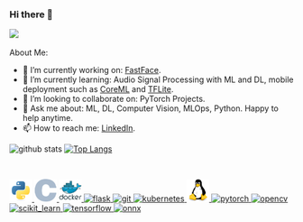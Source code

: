 ### Hi there 👋

![](https://komarev.com/ghpvc/?username=borhanMorphy&color=green)

About Me:

- 🔭 I’m currently working on: [FastFace](https://github.com/borhanMorphy/light-face-detection).
- 🌱 I’m currently learning: Audio Signal Processing with ML and DL, mobile deployment such as [CoreML](https://developer.apple.com/documentation/coreml) and [TFLite](https://www.tensorflow.org/lite).
- 👯 I’m looking to collaborate on: PyTorch Projects.
- 💬 Ask me about: ML, DL, Computer Vision, MLOps, Python. Happy to help anytime.
- 📫 How to reach me: [LinkedIn](https://www.linkedin.com/in/%C3%B6mer-borhan-0a318015b/).

![github stats](https://github-readme-stats.vercel.app/api?username=borhanMorphy&show_icons=true&count_private=true&layout=compact&show_icons=true&icon_color=805AD5&text_color=718096&bg_color=ffffff00)
[![Top Langs](https://github-readme-stats.vercel.app/api/top-langs/?username=borhanMorphy&hide=Jupyter%20Notebook&layout=compact&show_icons=true&icon_color=805AD5&text_color=718096&bg_color=ffffff00&count_private=false)](https://github.com/anuraghazra/github-readme-stats)

<br>
<p align="left">
  <a href="https://www.python.org" target="_blank">
    <img
      src="https://raw.githubusercontent.com/devicons/devicon/master/icons/python/python-original.svg"
      alt="python"
      width="40"
      height="40"
    />
  </a>
  <a href="https://www.cprogramming.com/" target="_blank">
    <img
      src="https://raw.githubusercontent.com/devicons/devicon/master/icons/c/c-original.svg"
      alt="c"
      width="40"
      height="40"
    />
  </a>
  <a href="https://www.docker.com/" target="_blank">
    <img
      src="https://raw.githubusercontent.com/devicons/devicon/master/icons/docker/docker-original-wordmark.svg"
      alt="docker"
      width="40"
      height="40"
    />
  </a>
  <a href="https://flask.palletsprojects.com/" target="_blank">
    <img
      src="https://www.vectorlogo.zone/logos/pocoo_flask/pocoo_flask-icon.svg"
      alt="flask"
      width="40"
      height="40"
    />
  </a>
  <a href="https://git-scm.com/" target="_blank">
    <img
      src="https://www.vectorlogo.zone/logos/git-scm/git-scm-icon.svg"
      alt="git"
      width="40"
      height="40"
    />
  </a>
  <a href="https://kubernetes.io" target="_blank">
    <img
      src="https://www.vectorlogo.zone/logos/kubernetes/kubernetes-icon.svg"
      alt="kubernetes"
      width="40"
      height="40"
    />
  </a>
  <a href="https://www.linux.org/" target="_blank">
    <img
      src="https://raw.githubusercontent.com/devicons/devicon/master/icons/linux/linux-original.svg"
      alt="linux"
      width="40"
      height="40"
    />
  </a>
  <a href="https://pytorch.org/" target="_blank">
    <img
      src="https://www.vectorlogo.zone/logos/pytorch/pytorch-icon.svg"
      alt="pytorch"
      width="40"
      height="40"
    />
  </a>
  <a href="https://opencv.org/" target="_blank">
    <img
      src="https://www.vectorlogo.zone/logos/opencv/opencv-icon.svg"
      alt="opencv"
      width="40"
      height="40"
    />
  </a>
  <a href="https://scikit-learn.org/" target="_blank">
    <img
      src="https://upload.wikimedia.org/wikipedia/commons/0/05/Scikit_learn_logo_small.svg"
      alt="scikit_learn"
      width="40"
      height="40"
    />
  </a>
  <a href="https://www.tensorflow.org" target="_blank">
    <img
      src="https://www.vectorlogo.zone/logos/tensorflow/tensorflow-icon.svg"
      alt="tensorflow"
      width="40"
      height="40"
    />
  </a>
  <a href="https://onnx.ai/" target="_blank">
    <img
      src="https://www.vectorlogo.zone/logos/onnxai/onnxai-icon.svg"
      alt="onnx"
      width="40"
      height="40"
    />
  </a>
</p>
